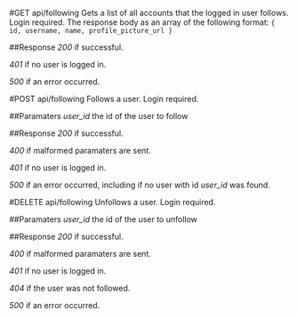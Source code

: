 #GET api/following
Gets a list of all accounts that the logged in user follows. Login required.
The response body as an array of the following format: 
`{ id, username, name, profile_picture_url }`

##Response
_200_ if successful.

_401_ if no user is logged in.

_500_ if an error occurred.


#POST api/following
Follows a user. Login required.

##Paramaters
_user_id_ the id of the user to follow

##Response
_200_ if successful.

_400_ if malformed paramaters are sent.

_401_ if no user is logged in.

_500_ if an error occurred, including if no user with id _user_id_ was found.

#DELETE api/following
Unfollows a user. Login required.

##Paramaters
_user_id_ the id of the user to unfollow

##Response
_200_ if successful.

_400_ if malformed paramaters are sent.

_401_ if no user is logged in.

_404_ if the user was not followed.

_500_ if an error occurred.




